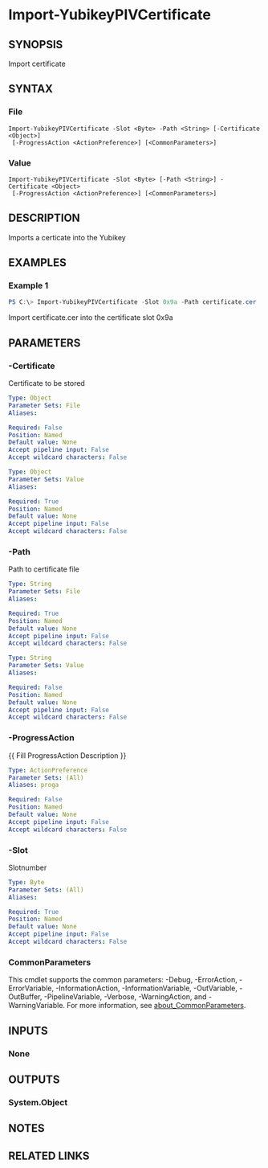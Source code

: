 ﻿---
external help file: powershellYK.dll-Help.xml
Module Name: powershellYK
online version:
schema: 2.0.0
---

# Import-YubikeyPIVCertificate

## SYNOPSIS
Import certificate

## SYNTAX

### File
```
Import-YubikeyPIVCertificate -Slot <Byte> -Path <String> [-Certificate <Object>]
 [-ProgressAction <ActionPreference>] [<CommonParameters>]
```

### Value
```
Import-YubikeyPIVCertificate -Slot <Byte> [-Path <String>] -Certificate <Object>
 [-ProgressAction <ActionPreference>] [<CommonParameters>]
```

## DESCRIPTION
Imports a certicate into the Yubikey

## EXAMPLES

### Example 1
```powershell
PS C:\> Import-YubikeyPIVCertificate -Slot 0x9a -Path certificate.cer
```

Import certificate.cer into the certificate slot 0x9a

## PARAMETERS

### -Certificate
Certificate to be stored

```yaml
Type: Object
Parameter Sets: File
Aliases:

Required: False
Position: Named
Default value: None
Accept pipeline input: False
Accept wildcard characters: False
```

```yaml
Type: Object
Parameter Sets: Value
Aliases:

Required: True
Position: Named
Default value: None
Accept pipeline input: False
Accept wildcard characters: False
```

### -Path
Path to certificate file

```yaml
Type: String
Parameter Sets: File
Aliases:

Required: True
Position: Named
Default value: None
Accept pipeline input: False
Accept wildcard characters: False
```

```yaml
Type: String
Parameter Sets: Value
Aliases:

Required: False
Position: Named
Default value: None
Accept pipeline input: False
Accept wildcard characters: False
```

### -ProgressAction
{{ Fill ProgressAction Description }}

```yaml
Type: ActionPreference
Parameter Sets: (All)
Aliases: proga

Required: False
Position: Named
Default value: None
Accept pipeline input: False
Accept wildcard characters: False
```

### -Slot
Slotnumber

```yaml
Type: Byte
Parameter Sets: (All)
Aliases:

Required: True
Position: Named
Default value: None
Accept pipeline input: False
Accept wildcard characters: False
```

### CommonParameters
This cmdlet supports the common parameters: -Debug, -ErrorAction, -ErrorVariable, -InformationAction, -InformationVariable, -OutVariable, -OutBuffer, -PipelineVariable, -Verbose, -WarningAction, and -WarningVariable. For more information, see [about_CommonParameters](http://go.microsoft.com/fwlink/?LinkID=113216).

## INPUTS

### None

## OUTPUTS

### System.Object
## NOTES

## RELATED LINKS
